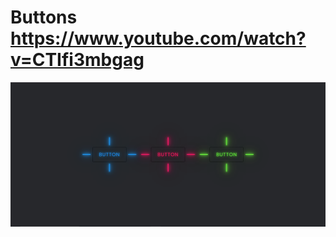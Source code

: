 # Buttons https://www.youtube.com/watch?v=CTIfi3mbgag
<p align="center">
  <img src="preview.png" alt="preview del proyecto" width="600">
</p>